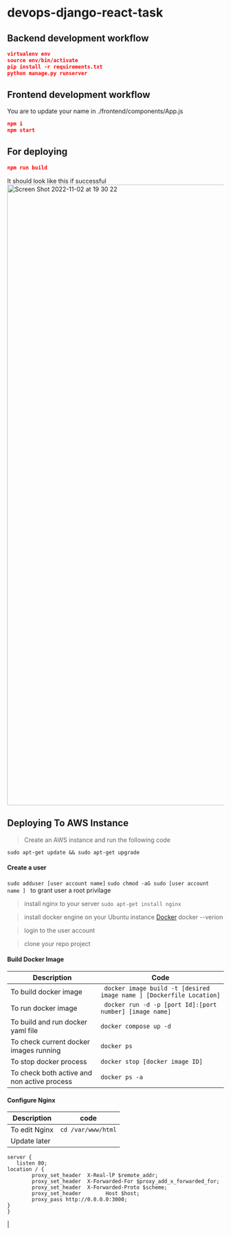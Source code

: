 # devops-django-react-task

## Backend development workflow

```json
virtualenv env
source env/bin/activate
pip install -r requirements.txt
python manage.py runserver
```

## Frontend development workflow

You are to update your name in ./frontend/components/App.js

```json
npm i
npm start
```

## For deploying

```json
npm run build
```

It should look like this if successful
<img width="1440" alt="Screen Shot 2022-11-02 at 19 30 22" src="https://user-images.githubusercontent.com/66765302/199572589-43bd05b7-95a6-455c-bc25-3cd437c95339.png">

## Deploying To AWS Instance 
> Create an AWS instance and run the following code 
```
sudo apt-get update && sudo apt-get upgrade
```
#### Create a user

``` sudo adduser [user account name] ```
```sudo chmod -aG sudo [user account name ] ```  to grant user a root privilage

> install nginx to your server 
``` sudo apt-get install nginx ```

> install docker engine on your Ubuntu instance [Docker](https://docs.docker.com/engine/install/ubuntu/)
docker --verion

> login to the user account

> clone your repo project 

#### Build Docker Image
| Description | Code |
| ----------- | ---- |
| To build docker image | ``` docker image build -t [desired image name ] [Dockerfile Location]``` |
| To run docker image | ``` docker run -d -p [port Id]:[port number] [image name]```|
| To build and run docker yaml file | ``` docker compose up -d ```|
| To check current docker images running | ``` docker ps ``` |
| To stop docker process | ``` docker stop [docker image ID] ```  |
| To check both active and non active process | ``` docker ps -a ```|

#### Configure Nginx 
| Description | code |
| ----------- | ---- |
| To edit Nginx | ```cd /var/www/html``` |
| Update later | 
``` 
server {
   listen 80;
location / {
        proxy_set_header  X-Real-lP $remote_addr;
        proxy_set_header  X-Forwarded-For $proxy_add_x_forwarded_for;
        proxy_set_header  X-Forwarded-Proto $scheme;
        proxy_set_header        Host $host;
        proxy_pass http://0.0.0.0:3000;
}
} 
```
|





